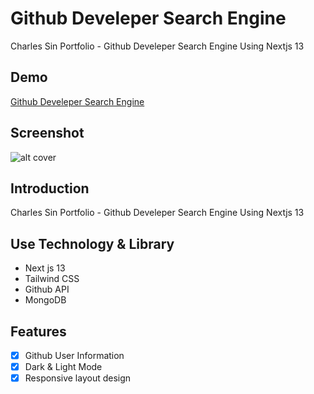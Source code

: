 # Github Develeper Search Engine

Charles Sin Portfolio - Github Develeper Search Engine Using Nextjs 13

## Demo

[Github Develeper Search Engine](https://github-dev-search-engine.vercel.app/)

## Screenshot

![alt cover]()

## Introduction

Charles Sin Portfolio - Github Develeper Search Engine Using Nextjs 13

## Use Technology & Library

- Next js 13
- Tailwind CSS
- Github API
- MongoDB

## Features

- [x] Github User Information
- [x] Dark & Light Mode
- [x] Responsive layout design
